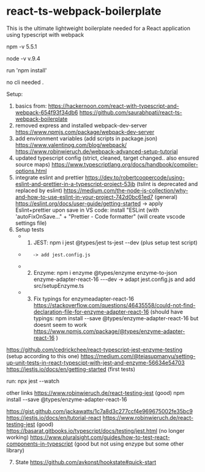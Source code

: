 # react-ts-webpack-boilerplate

This is the ultimate lightweight boilerplate needed for a React application using typescript with webpack

npm -v
5.5.1

node -v
v.9.4

run 'npm install'

no cli needed .

Setup:

1.  basics from:
    https://hackernoon.com/react-with-typescript-and-webpack-654f93f34db6
    https://github.com/saurabhpati/react-ts-webpack-boilerplate
2.  removed express and installed webpack-dev-server
    https://www.npmjs.com/package/webpack-dev-server
3.  add environment variables (add scripts in package.json)
    https://www.valentinog.com/blog/webpack/
    https://www.robinwieruch.de/webpack-advanced-setup-tutorial
4.  updated typescript config (strict, cleaned, target changed.. also ensured source maps)
    https://www.typescriptlang.org/docs/handbook/compiler-options.html
5.  integrate eslint and prettier
    https://dev.to/robertcoopercode/using-eslint-and-prettier-in-a-typescript-project-53jb (tslint is deprecated and replaced by eslint)
    https://medium.com/the-node-js-collection/why-and-how-to-use-eslint-in-your-project-742d0bc61ed7 (general)
    https://eslint.org/docs/user-guide/getting-started
    -> apply Eslint+prettier upon save in VS code: install "ESLint (with 'autoFixOnSave..." + "Prettier - Code formatter" (will create vscode settings file)
6.  Setup tests
    -   1. JEST: npm i jest @types/jest ts-jest --dev (plus setup test script)
    -        -> add jest.config.js
    -   2. Enzyme: npm i enzyme @types/enzyme enzyme-to-json enzyme-adapter-react-16 ---dev
           -> adapt jest.config.js and add src/setupEnzyme.ts
    -   3. Fix typings for enzymeadapter-react-16
           https://stackoverflow.com/questions/46435558/could-not-find-declaration-file-for-enzyme-adapter-react-16
           (should have typings: npm install --save @types/enzyme-adapter-react-16 but doesnt seem to work https://www.npmjs.com/package/@types/enzyme-adapter-react-16 )

https://github.com/cedrickchee/react-typescript-jest-enzyme-testing (setup according to this one)
https://medium.com/@tejasupmanyu/setting-up-unit-tests-in-react-typescipt-with-jest-and-enzyme-56634e54703
https://jestjs.io/docs/en/getting-started (first tests)

run: npx jest --watch

other links
https://www.robinwieruch.de/react-testing-jest (good)
npm install --save @types/enzyme-adapter-react-16

https://gist.github.com/jackawatts/1c7a8d3c277ccf4e969675002fe35bc9
https://jestjs.io/docs/en/tutorial-react
https://www.robinwieruch.de/react-testing-jest (good)
https://basarat.gitbooks.io/typescript/docs/testing/jest.html (no longer working)
https://www.pluralsight.com/guides/how-to-test-react-components-in-typescript (good but not using enzype but some other library)

7. State
   https://github.com/avkonst/hookstate#quick-start
